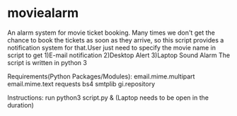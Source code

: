 # moviealarm

An alarm system for movie ticket booking. Many times we don't get the chance to book the tickets as soon as they arrive, so this script provides a notification system for that.User just need to specify the movie name in script to get 
1)E-mail notification
2)Desktop Alert
3)Laptop Sound Alarm
The script is written in python 3

Requirements(Python Packages/Modules):
	email.mime.multipart
	email.mime.text
	requests
	bs4
	smtplib
	gi.repository

Instructions:
	run python3 script.py &
	(Laptop needs to be open in the duration)